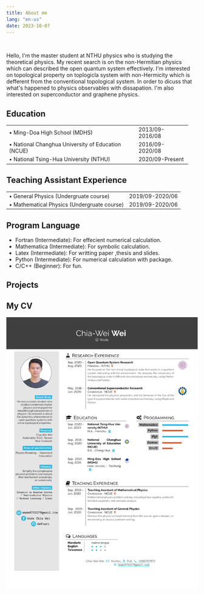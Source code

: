 ```yaml
---
title: About me
lang: "en-us"
date: 2023-10-07
---
```


<br>
<p style="text-align:left" class="effect-1">
Hello, I'm the master student at NTHU physics who is studying the theoretical physics. My recent search is on the non-Hermitian physics which can described the open quantum system effectively. I'm interested on topological property on toplogicla system with non-Hermicity which is defferent from the conventional topological system. In order to dicuss that what's happened to physics observables with dissapation. I'm also interested on superconductor and graphene physics.
</p>

## Education

<table style="width:95%;">
<tr>
<td>&#8226; Ming-Doa High School (MDHS)</td>
<td>2013/09-2016/08</td>
</tr>

<tr>
<td>&#x2022; National Changhua University of Education (NCUE)</td>
<td>2016/09-2020/08</td>
</tr>

<tr>
<td>&#x2022; National Tsing-Hua University (NTHU)</td>
<td>2020/09-Present</td>
</tr>
</table>

## Teaching Assistant Experience

<table style="width:99%;">
<tr>
<td>&#8226; General Physics (Undergruate course)</td>
<td>2019/09-2020/06</td>
</tr>
<tr>
<td>&#x2022; Mathematical Physics (Undergruate course)</td>
<td>2019/09-2020/06</td>
</tr>
</table>

## Program Language

<ul class="skill-list">
	<li>Fortran (Intermediate): For effecient numerical calculation.</li>
	<li>Mathematica (Intermediate): For symbolic calculation.</li>
	<li>Latex (Intermediate): For writting paper ,thesis and slides.</li>
        <li>Python (Intermediate): For numerical calculation with package.</li>
        <li>C/C++ (Beginner): For fun.</li>
</ul>

## Projects

## My CV

![](./img/MyCV.jpg)
